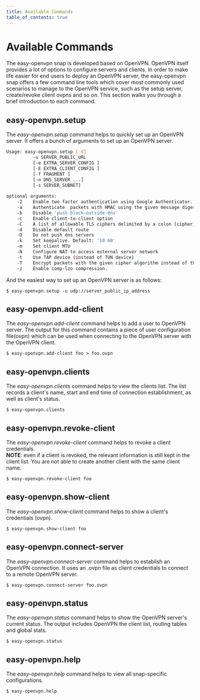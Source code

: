 ```yaml
---
title: Available Commands
table_of_contents: true
---
```


# Available Commands

The easy-openvpn snap is developed based on OpenVPN. OpenVPN itself
provides a lot of options to configure servers and clients. In order to make life easier
for end users to deploy an OpenVPN server, the easy-openvpn snap offers a few command line tools which cover
most commonly used scenarios to manage to the OpenVPN service, such as the setup server, create/revoke
client ovpns and so on. This section walks you through a brief introduction to each command.

## easy-openvpn.setup 

The *easy-openvpn.setup* command helps to quickly set up an OpenVPN server.
It offers a bunch of arguments to set up an OpenVPN server.

``` bash
Usage: easy-openvpn.setup [-d]
          -u SERVER_PUBLIC_URL
          [-e EXTRA_SERVER_CONFIG ]
          [-E EXTRA_CLIENT_CONFIG ]
          [-f FRAGMENT ]
          [-n DNS_SERVER ...]
          [-s SERVER_SUBNET]
        
optional arguments:
    -2    Enable two factor authentication using Google Authenticator.
    -a    Authenticate  packets with HMAC using the given message digest algorithm (auth).
    -b    Disable 'push block-outside-dns'
    -c    Enable client-to-client option
    -C    A list of allowable TLS ciphers delimited by a colon (cipher).
    -d    Disable default route
    -D    Do not push dns servers
    -k    Set keepalive. Default: '10 60'
    -m    Set client MTU
    -N    Configure NAT to access external server network
    -t    Use TAP device (instead of TUN device)
    -T    Encrypt packets with the given cipher algorithm instead of the default one (tls-cipher).
    -z    Enable comp-lzo compression.
```

And the easiest way to set up an OpenVPN server is as follows:

```
$ easy-openvpn.setup -u udp://server_public_ip_address
```

## easy-openvpn.add-client

The *easy-openvpn.add-client* command helps to add a user to OpenVPN server.
The output for this command contains a piece of user configuration file(ovpn) which can be used when 
connecting to the OpenVPN server with the OpenVPN client.

```
$ easy-openvpn.add-client foo > foo.ovpn
```

## easy-openvpn.clients

The *easy-openvpn.clients* command helps to view the clients list. The list records a client's name, 
start and end time of connection establishment, as well as client's status.

```
$ easy-openvpn.clients
```

## easy-openvpn.revoke-client

The *easy-openvpn.revoke-client* command helps to revoke a client credentials.  
**NOTE**: even if a client is revoked, the relevant information is still kept in the client list.
You are not able to create another client with the same client name.

```
$ easy-openvpn.revoke-client foo
```

## easy-openvpn.show-client

The *easy-openvpn.show-client* command helps to show a client's credentials (ovpn).

```
$ easy-openvpn.show-client foo
```


## easy-openvpn.connect-server

The *easy-openvpn.connect-server* command helps to establish an OpenVPN connection.
It uses an .ovpn file as client credentials to connect to a remote OpenVPN server.

```
$ easy-openvpn.connect-server foo.ovpn
```

## easy-openvpn.status

The *easy-openvpn.status* command helps to show the OpenVPN server's current status.
The output includes OpenVPN the client list, routing tables and global stats.

```
$ easy-openvpn.status
```

## easy-openvpn.help

The *easy-openvpn.help* command helps to view all snap-specific configurations.

```
$ easy-openvpn.help
```
